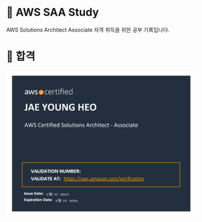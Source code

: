 # 🌻 AWS SAA Study
AWS Solutions Architect Associate 자격 취득을 위한 공부 기록입니다.

# 🎉 합격 

![AWS Certified Solutions Architect - Associate certificate](/assets/img/AWS_Certified_Solutions_Architect_-_Associate_certificate.png)